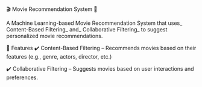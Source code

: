 🎬 Movie Recommendation System 🎥



A Machine Learning-based Movie Recommendation System that uses_ Content-Based Filtering_ and_ Collaborative Filtering_ to suggest personalized movie recommendations.




📌 Features
✔️ Content-Based Filtering – Recommends movies based on their features (e.g., genre, actors, director, etc.)


✔️ Collaborative Filtering – Suggests movies based on user interactions and preferences.
